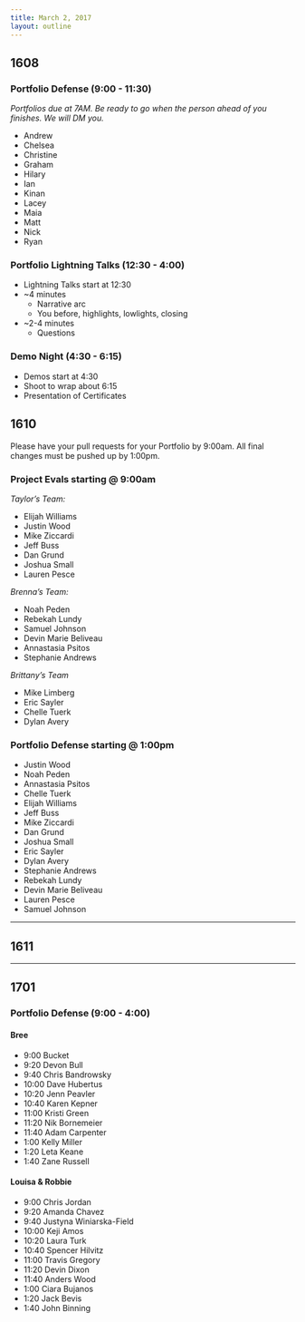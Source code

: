 ```yaml
---
title: March 2, 2017
layout: outline
---
```


## 1608

### Portfolio Defense (9:00 - 11:30)
*Portfolios due at 7AM. Be ready to go when the person ahead of you finishes. We will DM you.*

* Andrew
* Chelsea
* Christine
* Graham
* Hilary
* Ian
* Kinan
* Lacey
* Maia
* Matt
* Nick
* Ryan

### Portfolio Lightning Talks (12:30 - 4:00)

* Lightning Talks start at 12:30
* ~4 minutes
  * Narrative arc
  * You before, highlights, lowlights, closing
* ~2-4 minutes
  * Questions

### Demo Night (4:30 - 6:15)

* Demos start at 4:30
* Shoot to wrap about 6:15
* Presentation of Certificates

## 1610

Please have your pull requests for your Portfolio by 9:00am.
All final changes must be pushed up by 1:00pm.  

### Project Evals starting @ 9:00am

*Taylor’s Team:*

* Elijah Williams  
* Justin Wood  
* Mike Ziccardi  
* Jeff Buss  
* Dan Grund  
* Joshua Small  
* Lauren Pesce  

*Brenna’s Team:*

* Noah Peden  
* Rebekah Lundy  
* Samuel Johnson  
* Devin Marie Beliveau  
* Annastasia Psitos  
* Stephanie Andrews  

*Brittany’s Team*

* Mike Limberg  
* Eric Sayler  
* Chelle Tuerk  
* Dylan Avery  

### Portfolio Defense starting @ 1:00pm
* Justin Wood  
* Noah Peden  
* Annastasia Psitos  
* Chelle Tuerk  
* Elijah Williams  
* Jeff Buss  
* Mike Ziccardi  
* Dan Grund  
* Joshua Small  
* Eric Sayler  
* Dylan Avery  
* Stephanie Andrews  
* Rebekah Lundy  
* Devin Marie Beliveau  
* Lauren Pesce  
* Samuel Johnson  

--------------------------------------------

## 1611

--------------------------------------------

## 1701

### Portfolio Defense (9:00 - 4:00)

#### Bree

* 9:00 Bucket
* 9:20 Devon Bull
* 9:40 Chris Bandrowsky
* 10:00 Dave Hubertus
* 10:20 Jenn Peavler
* 10:40 Karen Kepner
* 11:00 Kristi Green
* 11:20 Nik Bornemeier
* 11:40 Adam Carpenter
* 1:00 Kelly Miller
* 1:20 Leta Keane
* 1:40 Zane Russell

#### Louisa & Robbie

* 9:00 Chris Jordan
* 9:20 Amanda Chavez
* 9:40 Justyna Winiarska-Field
* 10:00 Keji Amos
* 10:20 Laura Turk
* 10:40 Spencer Hilvitz
* 11:00 Travis Gregory
* 11:20 Devin Dixon
* 11:40 Anders Wood
* 1:00 Ciara Bujanos
* 1:20 Jack Bevis
* 1:40 John Binning
